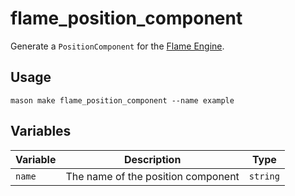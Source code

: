 # flame_position_component

Generate a `PositionComponent` for the [Flame Engine][1].

## Usage

```
mason make flame_position_component --name example
```

## Variables

| Variable | Description                        | Type     |
| -------- | ---------------------------------- | -------- |
| `name`   | The name of the position component | `string` |

[1]: https://flame-engine.org